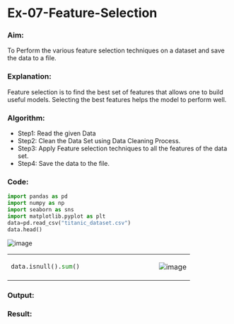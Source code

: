 # Ex-07-Feature-Selection
### Aim:
To Perform the various feature selection techniques on a dataset and save the data to a file. 
### Explanation:
Feature selection is to find the best set of features that allows one to build useful models.
Selecting the best features helps the model to perform well. 

### Algorithm:
- Step1: Read the given Data
- Step2: Clean the Data Set using Data Cleaning Process.
- Step3: Apply Feature selection techniques to all the features of the data set.
- Step4: Save the data to the file. 
### Code:
```Python
import pandas as pd
import numpy as np
import seaborn as sns
import matplotlib.pyplot as plt
data=pd.read_csv("titanic_dataset.csv")
data.head()
```
![image](https://github.com/ROHITJAIND/EX-07-FEATURE-SELECTION/assets/118707073/ae7546f8-d2cf-467e-b91e-d21e7e0976e7)
<table>
<tr>
<td>

```Python
data.isnull().sum()                    
```
</td>
<td>

![image](https://github.com/ROHITJAIND/EX-07-FEATURE-SELECTION/assets/118707073/4ae50abe-c864-4249-a961-c729ec28673d) 
</td>
</tr>
</table>

### Output:

### Result:
